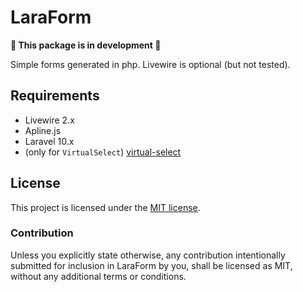 # LaraForm

**🚧 This package is in development 🚧**

Simple forms generated in php. Livewire is optional (but not tested).

## Requirements

- Livewire 2.x
- Apline.js
- Laravel 10.x
- (only for `VirtualSelect`) [virtual-select](https://github.com/sa-si-dev/virtual-select)

## License

This project is licensed under the [MIT license](https://github.com/Bored-Programmers/laravel-eloquent-mappable/blob/main/LICENSE.md).

### Contribution

Unless you explicitly state otherwise, any contribution intentionally submitted
for inclusion in LaraForm by you, shall be licensed as MIT, without any additional
terms or conditions.
